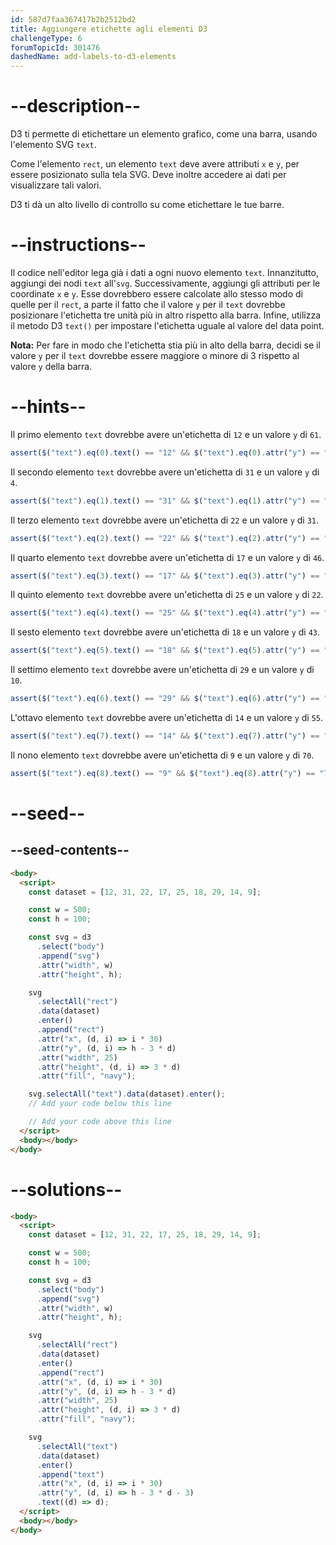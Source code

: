```yaml
---
id: 587d7faa367417b2b2512bd2
title: Aggiungere etichette agli elementi D3
challengeType: 6
forumTopicId: 301476
dashedName: add-labels-to-d3-elements
---
```


# --description--

D3 ti permette di etichettare un elemento grafico, come una barra, usando l'elemento SVG `text`.

Come l'elemento `rect`, un elemento `text` deve avere attributi `x` e `y`, per essere posizionato sulla tela SVG. Deve inoltre accedere ai dati per visualizzare tali valori.

D3 ti dà un alto livello di controllo su come etichettare le tue barre.

# --instructions--

Il codice nell'editor lega già i dati a ogni nuovo elemento `text`. Innanzitutto, aggiungi dei nodi `text` all'`svg`. Successivamente, aggiungi gli attributi per le coordinate `x` e `y`. Esse dovrebbero essere calcolate allo stesso modo di quelle per il `rect`, a parte il fatto che il valore `y` per il `text` dovrebbe posizionare l'etichetta tre unità più in altro rispetto alla barra. Infine, utilizza il metodo D3 `text()` per impostare l'etichetta uguale al valore del data point.

**Nota:** Per fare in modo che l'etichetta stia più in alto della barra, decidi se il valore `y` per il `text` dovrebbe essere maggiore o minore di 3 rispetto al valore `y` della barra.

# --hints--

Il primo elemento `text` dovrebbe avere un'etichetta di `12` e un valore `y` di `61`.

```js
assert($("text").eq(0).text() == "12" && $("text").eq(0).attr("y") == "61");
```

Il secondo elemento `text` dovrebbe avere un'etichetta di `31` e un valore `y` di `4`.

```js
assert($("text").eq(1).text() == "31" && $("text").eq(1).attr("y") == "4");
```

Il terzo elemento `text` dovrebbe avere un'etichetta di `22` e un valore `y` di `31`.

```js
assert($("text").eq(2).text() == "22" && $("text").eq(2).attr("y") == "31");
```

Il quarto elemento `text` dovrebbe avere un'etichetta di `17` e un valore `y` di `46`.

```js
assert($("text").eq(3).text() == "17" && $("text").eq(3).attr("y") == "46");
```

Il quinto elemento `text` dovrebbe avere un'etichetta di `25` e un valore `y` di `22`.

```js
assert($("text").eq(4).text() == "25" && $("text").eq(4).attr("y") == "22");
```

Il sesto elemento `text` dovrebbe avere un'etichetta di `18` e un valore `y` di `43`.

```js
assert($("text").eq(5).text() == "18" && $("text").eq(5).attr("y") == "43");
```

Il settimo elemento `text` dovrebbe avere un'etichetta di `29` e un valore `y` di `10`.

```js
assert($("text").eq(6).text() == "29" && $("text").eq(6).attr("y") == "10");
```

L'ottavo elemento `text` dovrebbe avere un'etichetta di `14` e un valore `y` di `55`.

```js
assert($("text").eq(7).text() == "14" && $("text").eq(7).attr("y") == "55");
```

Il nono elemento `text` dovrebbe avere un'etichetta di `9` e un valore `y` di `70`.

```js
assert($("text").eq(8).text() == "9" && $("text").eq(8).attr("y") == "70");
```

# --seed--

## --seed-contents--

```html
<body>
  <script>
    const dataset = [12, 31, 22, 17, 25, 18, 29, 14, 9];

    const w = 500;
    const h = 100;

    const svg = d3
      .select("body")
      .append("svg")
      .attr("width", w)
      .attr("height", h);

    svg
      .selectAll("rect")
      .data(dataset)
      .enter()
      .append("rect")
      .attr("x", (d, i) => i * 30)
      .attr("y", (d, i) => h - 3 * d)
      .attr("width", 25)
      .attr("height", (d, i) => 3 * d)
      .attr("fill", "navy");

    svg.selectAll("text").data(dataset).enter();
    // Add your code below this line

    // Add your code above this line
  </script>
  <body></body>
</body>
```

# --solutions--

```html
<body>
  <script>
    const dataset = [12, 31, 22, 17, 25, 18, 29, 14, 9];

    const w = 500;
    const h = 100;

    const svg = d3
      .select("body")
      .append("svg")
      .attr("width", w)
      .attr("height", h);

    svg
      .selectAll("rect")
      .data(dataset)
      .enter()
      .append("rect")
      .attr("x", (d, i) => i * 30)
      .attr("y", (d, i) => h - 3 * d)
      .attr("width", 25)
      .attr("height", (d, i) => 3 * d)
      .attr("fill", "navy");

    svg
      .selectAll("text")
      .data(dataset)
      .enter()
      .append("text")
      .attr("x", (d, i) => i * 30)
      .attr("y", (d, i) => h - 3 * d - 3)
      .text((d) => d);
  </script>
  <body></body>
</body>
```
